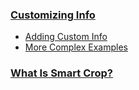 
### [Customizing Info](https://github.com/dylanaraps/fetch/wiki/Customizing-Info)
- [Adding Custom Info](https://github.com/dylanaraps/fetch/wiki/Customizing-Info#adding-custom-info)
- [More Complex Examples](https://github.com/dylanaraps/fetch/wiki/Customizing-Info#more-complex-examples)

### [What Is Smart Crop?](https://github.com/dylanaraps/fetch/wiki/What-is-Smart-Crop%3F)